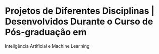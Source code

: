 # Projetos de Diferentes Disciplinas | Desenvolvidos Durante o Curso de Pós-graduação em 
Inteligência Artificial e Machine Learning

